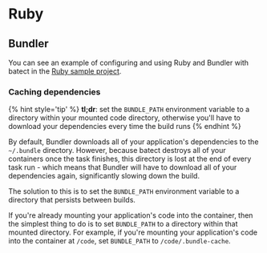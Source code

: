 # Ruby

## Bundler

You can see an example of configuring and using Ruby and Bundler with batect in the [Ruby sample project](https://github.com/charleskorn/batect-sample-ruby).

### Caching dependencies

{% hint style='tip' %}
**tl;dr**: set the `BUNDLE_PATH` environment variable to a directory within your mounted code directory, otherwise you'll have to download your dependencies every
time the build runs
{% endhint %}

By default, Bundler downloads all of your application's dependencies to the `~/.bundle` directory. However, because batect destroys all of your containers once
the task finishes, this directory is lost at the end of every task run - which means that Bundler will have to download all of your dependencies again,
significantly slowing down the build.

The solution to this is to set the `BUNDLE_PATH` environment variable to a directory that persists between builds.

If you're already mounting your application's code into the container, then the simplest thing to do is to set `BUNDLE_PATH` to a directory within that mounted
directory. For example, if you're mounting your application's code into the container at `/code`, set `BUNDLE_PATH` to `/code/.bundle-cache`.
